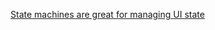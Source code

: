 [State machines are great for managing UI state](http://krasimirtsonev.com/blog/article/managing-state-in-javascript-with-state-machines-stent)

